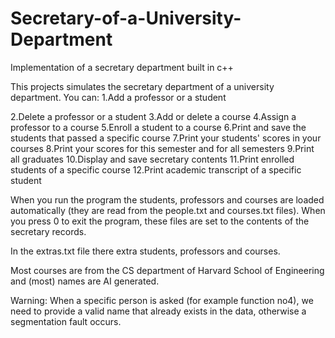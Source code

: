 # Secretary-of-a-University-Department
Implementation of a secretary department built in c++

This projects simulates the secretary department of a university department. You can:
1.Add a professor or a student

2.Delete a professor or a student
3.Add or delete a course
4.Assign a professor to a course
5.Enroll a student to a course
6.Print and save the students that passed a specific course
7.Print your students' scores in your courses
8.Print your scores for this semester and for all semesters
9.Print all graduates
10.Display and save secretary contents
11.Print enrolled students of a specific course
12.Print academic transcript of a specific student

When you run the program the students, professors and courses are loaded automatically (they are read from the people.txt and courses.txt files). When you press 0 to exit the program, these files are set to the contents of the secretary records. 

In the extras.txt file there extra students, professors and courses. 

Most courses are from the CS department of Harvard School of Engineering and (most) names are AI generated.

Warning: When a specific person is asked (for example function no4), we need to provide a valid name that already exists in the data, otherwise a segmentation fault occurs.

